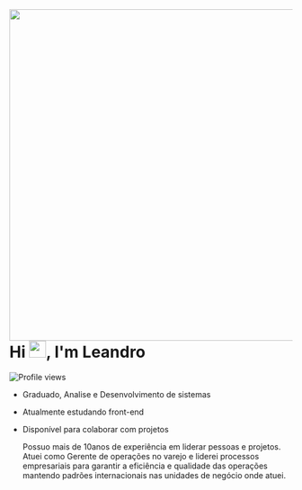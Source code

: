 <img align="right" height="590em" src="svg"/>
<h1 align="left">Hi <img src="https://raw.githubusercontent.com/kaueMarques/kaueMarques/master/hi.gif" height="30px">, I'm Leandro</h1>
<p align="left"> <img src="https://komarev.com/ghpvc/?username=leandrollobo&color=blue" alt="Profile views" /> </p>

- Graduado, Analise e Desenvolvimento de sistemas
- Atualmente estudando front-end  
- Disponível para colaborar com projetos

  Possuo mais de 10anos de experiência em liderar pessoas e projetos. Atuei como Gerente de operações no varejo e liderei processos empresariais para garantir a eficiência e
  qualidade das operações mantendo padrões internacionais nas unidades de negócio onde atuei.
  

<!---
Leandrollobo/Leandrollobo is a ✨ special ✨ repository because its `README.md` (this file) appears on your GitHub profile.
You can click the Preview link to take a look at your changes.
--->
